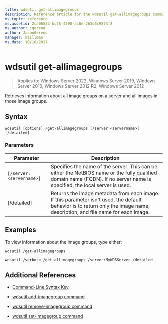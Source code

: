 ```yaml
---
title: wdsutil get-allimagegroups
description: Reference article for the wdsutil get-allimagegroups command, which retrieves information about all image groups on a server and all images in those image groups.
ms.topic: reference
ms.assetid: 2ca06533-bcf5-4590-ac8e-263d6c9874f8
ms.author: jgerend
author: JasonGerend
manager: mtillman
ms.date: 10/16/2017
---
```


# wdsutil get-allimagegroups

>Applies to: Windows Server 2022, Windows Server 2019, Windows Server 2016, Windows Server 2012 R2, Windows Server 2012

Retrieves information about all image groups on a server and all images in those image groups.

## Syntax

```
wdsutil [options] /get-allimagegroups [/server:<servername>] [/detailed]
```

### Parameters

| Parameter | Description |
|--|--|
| `[/server:<servername>]` | Specifies the name of the server. This can be either the NetBIOS name or the fully qualified domain name (FQDN). If no server name is specified, the local server is used. |
| [/detailed] | Returns the image metadata from each image. If this parameter isn't used, the default behavior is to return only the image name, description, and file name for each image. |

## Examples

To view information about the image groups, type either:

```
wdsutil /get-allimagegroups
```

```
wdsutil /verbose /get-allimagegroups /server:MyWDSServer /detailed
```

## Additional References

- [Command-Line Syntax Key](command-line-syntax-key.md)

- [wdsutil add-imagegroup command](wdsutil-add-imagegroup.md)

- [wdsutil remove-imagegroup command](wdsutil-remove-imagegroup.md)

- [wdsutil set-imagegroup command](wdsutil-set-imagegroup.md)
